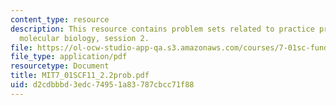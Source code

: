 ```yaml
---
content_type: resource
description: This resource contains problem sets related to practice problems for
  molecular biology, session 2.
file: https://ol-ocw-studio-app-qa.s3.amazonaws.com/courses/7-01sc-fundamentals-of-biology-fall-2011/d2cdbbbd3edc74951a83787cbcc71f88_MIT7_01SCF11_2.2prob.pdf
file_type: application/pdf
resourcetype: Document
title: MIT7_01SCF11_2.2prob.pdf
uid: d2cdbbbd-3edc-7495-1a83-787cbcc71f88
---
```

